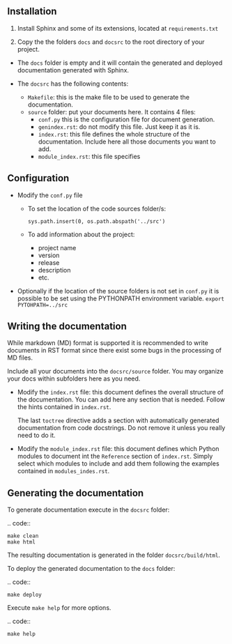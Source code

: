 Installation
------------

1. Install Sphinx and some of its extensions, located at `requirements.txt`

2. Copy the the folders `docs` and `docsrc` to the root directory of your project.

- The `docs` folder is empty and it will contain the generated and deployed documentation generated with Sphinx.

- The `docsrc` has the following contents:

  - `Makefile`: this is the make file to be used to generate the documentation.
  - `source` folder: put your documents here. It contains 4 files:
    - `conf.py` this is the configuration file for document generation.
    - `genindex.rst`: do not modify this file. Just keep it as it is.
    - `index.rst`: this file defines the whole structure of the documentation. Include here all those documents you
      want to add.
    - `module_index.rst`: this file specifies


Configuration
-------------

- Modify the `conf.py` file

  - To set the location of the code sources folder/s:

    `sys.path.insert(0, os.path.abspath('../src')`

  - To add information about the project:

    - project name
    - version
    - release
    - description
    - etc.

- Optionally if the location of the source folders is not set in `conf.py` it is possible to be set using the PYTHONPATH environment variable.
  `export PYTOHPATH=../src`


Writing the documentation
-------------------------

While markdown (MD) format is supported it is recommended to write documents in RST format since there exist some bugs in the processing
of MD files.

Include all your documents into the `docsrc/source` folder. You may organize your docs within subfolders here as you need.

- Modify the `index.rst` file: this document defines the overall structure of the documentation. You can add here any section that is needed.
  Follow the hints contained in `index.rst`.

  The last `toctree` directive adds a section with automatically generated documentation from code docstrings. Do not remove it unless you really
  need to do it.

- Modify the `module_index.rst` file: this document defines which Python modules to document int the `Reference` section of `index.rst`.
  Simply select which modules to include and add them following the examples contained in `modules_indes.rst`.


Generating the documentation
----------------------------

To generate documentation execute in the `docsrc` folder:

.. code::

	make clean
	make html

The resulting documentation is generated in the folder `docsrc/build/html`.

To deploy the generated documentation to the `docs` folder:

.. code::

	make deploy


Execute `make help` for more options.

.. code::

	make help
